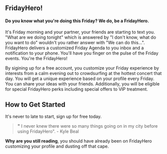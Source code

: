 <!-- 
> This material was originally posted [here](http://www.quora.com/What-is-Amazons-approach-to-product-development-and-product-management). It is reproduced here for posterities sake.

There is an approach called "working backwards" that is widely used at Amazon. They work backwards from the customer, rather than starting with an idea for a product and trying to bolt customers onto it. While working backwards can be applied to any specific product decision, using this approach is especially important when developing new products or features.

For new initiatives a product manager typically starts by writing an internal press release announcing the finished product. The target audience for the press release is the new/updated product's customers, which can be retail customers or internal users of a tool or technology. Internal press releases are centered around the customer problem, how current solutions (internal or external) fail, and how the new product will blow away existing solutions.

If the benefits listed don't sound very interesting or exciting to customers, then perhaps they're not (and shouldn't be built). Instead, the product manager should keep iterating on the press release until they've come up with benefits that actually sound like benefits. Iterating on a press release is a lot less expensive than iterating on the product itself (and quicker!).

If the press release is more than a page and a half, it is probably too long. Keep it simple. 3-4 sentences for most paragraphs. Cut out the fat. Don't make it into a spec. You can accompany the press release with a FAQ that answers all of the other business or execution questions so the press release can stay focused on what the customer gets. My rule of thumb is that if the press release is hard to write, then the product is probably going to suck. Keep working at it until the outline for each paragraph flows. 

Oh, and I also like to write press-releases in what I call "Oprah-speak" for mainstream consumer products. Imagine you're sitting on Oprah's couch and have just explained the product to her, and then you listen as she explains it to her audience. That's "Oprah-speak", not "Geek-speak".

Once the project moves into development, the press release can be used as a touchstone; a guiding light. The product team can ask themselves, "Are we building what is in the press release?" If they find they're spending time building things that aren't in the press release (overbuilding), they need to ask themselves why. This keeps product development focused on achieving the customer benefits and not building extraneous stuff that takes longer to build, takes resources to maintain, and doesn't provide real customer benefit (at least not enough to warrant inclusion in the press release).
 -->
 
## FridayHero! ##
#### Do you know what you're doing this Friday? We do, be a FridayHero.

It's Friday morning and your partner, your friends are starting to text you. "What are we doing tonight" which is answered by "I don't know, what do you want to do" wouldn't you rather answer with "We can do this...". FridayHero delivers a customized Friday Agenda to you inbox and a notification to your phone. You'll have you finger on the pulse of the Friday events. You're the FridayHero!

By sigining up for a free account, you customize your Friday experience by interests from a calm evening out to crowdsurfing at the hottest concert that day. You will get a unique experience based on your profile every Friday. You can share your ideas with your friends. Additionally, you will be eligible for special FridayHero perks including special offers to VIP treatment.

## How to Get Started ##
It's never to late to start, sign up for free today.


> **"** I never knew there were so many things going on in my city before using FridayHero". - Kyle Beal

**Why are you still reading**, you should have already been on FridayHero customizing your profile and dusting off that cape.
